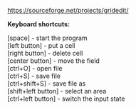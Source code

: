 https://sourceforge.net/projects/gridedit/

**Keyboard shortcuts:** 


[space] - start the program</br>
[left button] - put a cell</br>
[right button] - delete cell</br>
[center button] - move the field</br>
[ctrl+O] - open file</br>
[ctrl+S] - save file</br>
[ctrl+shift+S] - save file as</br>
[shift+left button] - select an area</br>
[ctrl+left button] - switch the input state</br>
